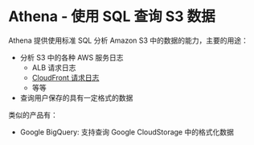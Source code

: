 # Athena - 使用 SQL 查询 S3 数据

Athena 提供使用标准 SQL 分析 Amazon S3 中的数据的能力，主要的用途：

- 分析 S3 中的各种 AWS 服务日志
  - ALB 请求日志
  - [CloudFront 请求日志](https://docs.aws.amazon.com/athena/latest/ug/cloudfront-logs.html)
  - 等等
- 查询用户保存的具有一定格式的数据

类似的产品有：

- Google BigQuery: 支持查询 Google CloudStorage 中的格式化数据
